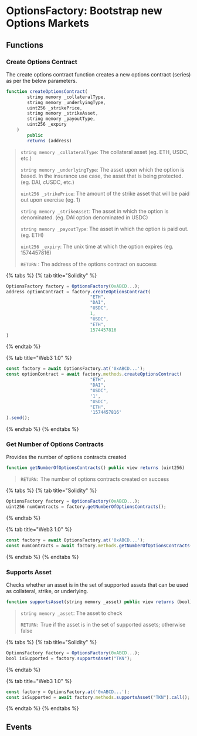 # OptionsFactory: Bootstrap new Options Markets

## Functions 

### Create Options Contract 

The create options contract function creates a new options contract \(series\) as per the below parameters. 

```javascript
function createOptionsContract(
        string memory _collateralType,
        string memory _underlyingType,
        uint256 _strikePrice,
        string memory _strikeAsset,
        string memory _payoutType,
        uint256 _expiry
    )
        public
        returns (address)
```

> `string memory _collateralType`: The collateral asset \(eg. ETH, USDC, etc.\) 
>
> `string memory _underlyingType`: The asset upon which the option is based. In the insurance use case, the asset that is being protected. \(eg. DAI, cUSDC, etc.\) 
>
> `uint256 _strikePrice`: The amount of the strike asset that will be paid out upon exercise \(eg. 1\)
>
> `string memory _strikeAsset`: The asset in which the option is denominated. \(eg. DAI option denominated in USDC\)
>
> `string memory _payoutType`: The asset in which the option is paid out. \(eg. ETH\)
>
> `uint256 _expiry`: The unix time at which the option expires \(eg. 1574457816\)
>
> `RETURN` : The address of the options contract on success

{% tabs %}
{% tab title="Solidity" %}
```javascript
OptionsFactory factory = OptionsFactory(0xABCD...);
address optionContract = factory.createOptionsContract(
                                "ETH",
                                "DAI",
                                "USDC", 
                                1,
                                "USDC", 
                                "ETH",  
                                1574457816
)
```
{% endtab %}

{% tab title="Web3 1.0" %}
```javascript
const factory = await OptionsFactory.at('0xABCD...');
const optionContract = await factory.methods.createOptionsContract(
                                "ETH",
                                "DAI",
                                "USDC", 
                                '1',
                                "USDC", 
                                "ETH",  
                                '1574457816'
).send();
```
{% endtab %}
{% endtabs %}

### Get Number of Options Contracts

Provides the number of options contracts created

```javascript
function getNumberOfOptionsContracts() public view returns (uint256)
```

> `RETURN:` The number of options contracts created on success

{% tabs %}
{% tab title="Solidity" %}
```javascript
OptionsFactory factory = OptionsFactory(0xABCD...);
uint256 numContracts = factory.getNumberOfOptionsContracts();
```
{% endtab %}

{% tab title="Web3 1.0" %}
```javascript
const factory = await OptionsFactory.at('0xABCD...');
const numContracts = await factory.methods.getNumberOfOptionsContracts().call();
```
{% endtab %}
{% endtabs %}

### Supports Asset 

Checks whether an asset is in the set of supported assets that can be used as collateral, strike, or underlying.

```javascript
function supportsAsset(string memory _asset) public view returns (bool)
```

> `string memory _asset`: The asset to check
>
> `RETURN:` True if the asset is in the set of supported assets; otherwise false

{% tabs %}
{% tab title="Solidity" %}
```javascript
OptionsFactory factory = OptionsFactory(0xABCD...);
bool isSupported = factory.supportsAsset("TKN");
```
{% endtab %}

{% tab title="Web3 1.0" %}
```javascript
const factory = OptionsFactory.at('0xABCD...');
const isSupported = await factory.methods.supportsAsset("TKN").call();
```
{% endtab %}
{% endtabs %}

## Events





